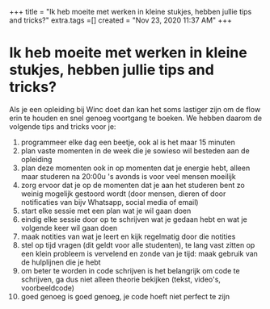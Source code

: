 +++
title = "Ik heb moeite met werken in kleine stukjes, hebben jullie tips and tricks?"
extra.tags =[]
created = "Nov 23, 2020 11:37 AM"
+++
# Ik heb moeite met werken in kleine stukjes, hebben jullie tips and tricks?


Als je een opleiding bij Winc doet dan kan het soms lastiger zijn om de flow erin te houden en snel genoeg voortgang te boeken. We hebben daarom de volgende tips and tricks voor je:

1. programmeer elke dag een beetje, ook al is het maar 15 minuten
2. plan vaste momenten in de week die je sowieso wil besteden aan de opleiding
3. plan deze momenten ook in op momenten dat je energie hebt, alleen maar studeren na 20:00u 's avonds is voor veel mensen moeilijk
4. zorg ervoor dat je op de momenten dat je aan het studeren bent zo weinig mogelijk gestoord wordt (door mensen, dieren of door notificaties van bijv Whatsapp, social media of email)
5. start elke sessie met een plan wat je wil gaan doen
6. eindig elke sessie door op te schrijven wat je gedaan hebt en wat je volgende keer wil gaan doen
7. maak notities van wat je leert en kijk regelmatig door die notities
8. stel op tijd vragen (dit geldt voor alle studenten), te lang vast zitten op een klein probleem is vervelend en zonde van je tijd: maak gebruik van de hulplijnen die je hebt
9. om beter te worden in code schrijven is het belangrijk om code te schrijven, ga dus niet alleen theorie bekijken (tekst, video's, voorbeeldcode)
10. goed genoeg is goed genoeg, je code hoeft niet perfect te zijn
